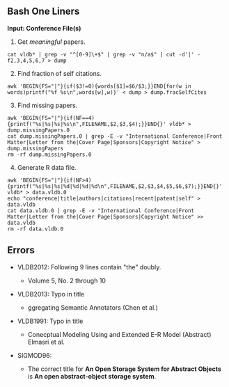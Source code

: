 ## Bash One Liners
__Input: Conference File(s)__

1. Get _meaningful_ papers.
```
cat vldb* | grep -v "^[0-9]\+$" | grep -v "n/a$" | cut -d'|' -f2,3,4,5,6,7 > dump
```
2. Find fraction of self citations.
```
awk 'BEGIN{FS="|"}{if($3!=0){words[$1]=$6/$3;}}END{for(w in words)printf("%f %s\n",words[w],w)}' < dump > dump.fracSelfCites
```
3. Find missing papers.
```
awk 'BEGIN{FS="|"}{if(NF==4){printf("%s|%s|%s|%s\n",FILENAME,$2,$3,$4);}}END{}' vldb* > dump.missingPapers.0
cat dump.missingPapers.0 | grep -E -v "International Conference|Front Matter|Letter from the|Cover Page|Sponsors|Copyright Notice" > dump.missingPapers
rm -rf dump.missingPapers.0
```
4. Generate R data file.
```
awk 'BEGIN{FS="|"}{if(NF>4){printf("%s|%s|%s|%d|%d|%d|%d\n",FILENAME,$2,$3,$4,$5,$6,$7);}}END{}' vldb* > data.vldb.0
echo "conference|title|authors|citations|recent|patent|self" > data.vldb
cat data.vldb.0 | grep -E -v "International Conference|Front Matter|Letter from the|Cover Page|Sponsors|Copyright Notice" >> data.vldb
rm -rf data.vldb.0
```

## Errors

* VLDB2012: Following 9 lines contain "the" doubly. 
  * Volume 5, No. 2 through 10
* VLDB2013: Typo in title
  * ggregating Semantic Annotators (Chen et al.)
* VLDB1991: Typo in title
  * Conecptual Modeling Using and Extended E-R Model (Abstract) Elmasri et al.

* SIGMOD96:
  * The correct title for __An Open Storage System for Abstract Objects__ is __An open abstract-object storage system__. 
